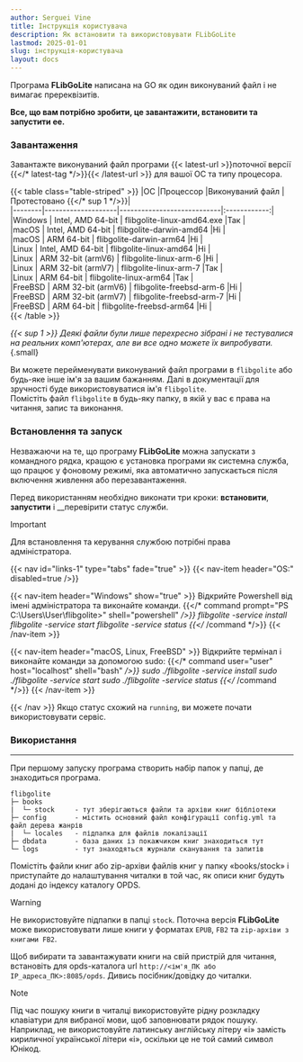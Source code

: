 ```yaml
---
author: Serguei Vine
title: Інструкція користувача
description: Як встановити та використовувати FLibGoLite
lastmod: 2025-01-01
slug: інструкція-користувача
layout: docs
---
```


Програма __FLibGoLite__ написана на GO як один виконуваний файл і не вимагає пререквізитів.  

__Все, що вам потрібно зробити, це завантажити, встановити та запустити ee.__

### Завантаження
Завантажте виконуваний файл програми {{< latest-url >}}поточної версії {{</* latest-tag */>}}{{< /latest-url >}} для вашої ОС та типу процесора.  

{{< table class="table-striped" >}}
|ОС      |Процессор           |Виконуваний файл            |Протестовано {{</* sup 1 */>}}|  
|--------|--------------------|----------------------------|:------------:|  
|Windows | Intel, AMD 64-bit  | flibgolite-linux-amd64.exe |Так           |  
|macOS   | Intel, AMD 64-bit  | flibgolite-darwin-amd64    |Ні            |  
|macOS   | ARM 64-bit         | flibgolite-darwin-arm64    |Ні            |  
|Linux   | Intel, AMD 64-bit  | flibgolite-linux-amd64     |Ні            |  
|Linux   | ARM 32-bit (armV6) | flibgolite-linux-arm-6     |Ні            |  
|Linux   | ARM 32-bit (armV7) | flibgolite-linux-arm-7     |Так           |  
|Linux   | ARM 64-bit         | flibgolite-linux-arm64     |Так           |  
|FreeBSD | ARM 32-bit (armV6) | flibgolite-freebsd-arm-6   |Ні            |  
|FreeBSD | ARM 32-bit (armV7) | flibgolite-freebsd-arm-7   |Ні            |  
|FreeBSD | ARM 64-bit         | flibgolite-freebsd-arm64   |Ні            |  
{{< /table >}}

_{{< sup 1 >}} Деякі файли були лише перехресно зібрані і не тестувалися на реальних комп'ютерах, але ви все одно можете їх випробувати._  
{.small}

Ви можете перейменувати виконуваний файл програми в `flibgolite` або будь-яке інше ім'я за вашим бажанням. Далі в документації для зручності буде використовуватися ім'я `flibgolite`.  
Помістіть файл `flibgolite` в будь-яку папку, в якій у вас є права на читання, запис та виконання.

### Встановлення та запуск

Незважаючи на те, що програму __FLibGoLite__ можна запускати з командного рядка, кращою є установка програми як системна служба, що працює у фоновому режимі, яка автоматично запускається після включення живлення або перезавантаження.

Перед використанням необхідно виконати три кроки: __встановити__, __запустити__ і __перевірити статус служби.
> [!IMPORTANT]
> Для встановлення та керування службою потрібні права адміністратора.

{{< nav id="links-1" type="tabs" fade="true" >}}
{{< nav-item header="OS:" disabled=true />}}

{{< nav-item header="Windows" show="true" >}}
Відкрийте Powershell від імені адміністратора та виконайте команди.
{{</* command prompt="PS C:\Users\User\flibgolite>" shell="powershell" */>}}
  flibgolite -service install
  flibgolite -service start
  flibgolite -service status
{{</* /command */>}}
{{< /nav-item >}}

{{< nav-item header="macOS, Linux, FreeBSD" >}}
Відкрийте термінал і виконайте команди за допомогою sudo:
{{</* command user="user" host="localhost" shell="bash" */>}}
  sudo ./flibgolite -service install
  sudo ./flibgolite -service start
  sudo ./flibgolite -service status
{{</* /command */>}}
{{< /nav-item >}}

{{< /nav >}}
Якщо статус схожий на `running`, ви можете почати використовувати сервіс.

### Використання
---

При першому запуску програма створить набір папок у папці, де знаходиться програма.  
```console
flibgolite
├─ books  
|  └─ stock     - тут зберігаються файли та архіви книг бібліотеки
├─ config       - містить основний файл конфігурації config.yml та файл дерева жанрів
|  └─ locales   - підпапка для файлів локалізації 
├─ dbdata       - база даних із покажчиком книг знаходиться тут
└─ logs         - тут знаходяться журнали сканування та запитів

```
Помістіть файли книг або zip-архіви файлів книг у папку «books/stock» і приступайте до налаштування читалки в той час, як описи книг будуть додані до індексу каталогу OPDS.
> [!WARNING]
> Не використовуйте підпапки в папці `stock`. Поточна версія __FLibGoLite__ може використовувати лише книги у форматах `EPUB`, `FB2` та `zip-архіви з книгами FB2`.

Щоб вибирати та завантажувати книги на свій пристрій для читання, встановіть для opds-каталога url `http://<ім'я_ПК або IP_адреса_ПК>:8085/opds`. Дивись посібник/довідку до читалки.
> [!NOTE]
> Під час пошуку книги в читалці використовуйте рідну розкладку клавіатури для вибраної мови, щоб заповнювати рядок пошуку. Наприклад, не використовуйте латинську англійську літеру «i» замість кириличної української літери «i», оскільки це не той самий символ Юнікод.